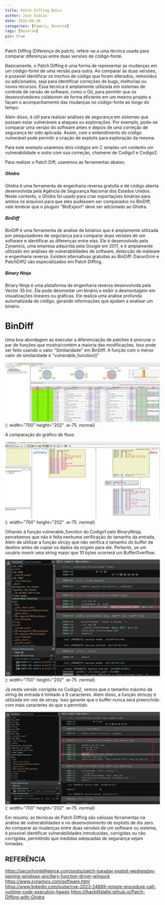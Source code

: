 ```yaml
---
title: Patch Diffing Basic
author: José Inácio
date: 2023-04-28
categories: [Papers, Reverse]
tags: [Reverse]
pin: true
---
```


Patch Diffing (Diferença de patch), refere-se a uma técnica usada para comparar diferenças entre duas versões de código-fonte.

Basicamente, o Patch Diffing é uma forma de representar as mudanças em um código-fonte de uma versão para outra. Ao comparar às duas versões, é possível identificar os trechos de código que foram alterados, removidos ou adicionados, seja para identificar correções de bugs, melhorias ou novos recursos. Essa técnica é amplamente utilizada em sistemas de controle de versão de software, como o Git, para permitir que os desenvolvedores colaborem de forma eficiente em um mesmo projeto e façam o acompanhamento das mudanças no código-fonte ao longo do tempo.

Além disso, é útil para realizar análises de segurança em sistemas que possam estar vulneráveis a ataques ou explorações. Por exemplo, pode-se comparar uma versão do software antes e depois de uma correção de segurança ter sido aplicada. Assim, com o entendimento do código vulnerável pode permitir a criação de exploits para exploração da mesma.

Para este exemplo usaremos dois códigos em C simples um contento um vulnerabilidade e outro com sua correção, chamerei de Codigo1 e Codigo2.

Para realizar o Patch Diff, usaremos as ferramentas abaixo;

<h5>Ghidra</h5>
Ghidra é uma ferramenta de engenharia reversa gratuita e de código aberta desenvolvida pela Agência de Segurança Nacional dos Estados Unidos. Neste contexto, o Ghidra foi usado para criar exportações binárias para ambos os arquivos para que eles pudessem ser comparados no BinDiff, vale lembrar que o pluguin "BinExport" deve ser adcionado ao Ghidra.

<h5>BinDiff</h5>
BinDiff é uma ferramenta de análise de binários que é amplamente utilizada por pesquisadores de segurança para comparar duas versões de um software e identificar as diferenças entre elas. Ele é desenvolvido pela Zynamics, uma empresa adquirida pela Google em 2011, e é amplamente utilizado em análises de vulnerabilidades de software, detecção de malware e engenharia reversa. Existem alternativas gratuitas ao BinDiff: DarunGrim e PatchDiff2 são especializados em Patch Diffing.

<h5>Binary Ninja</h5>
Binary Ninja é uma plataforma de engenharia reversa desenvolvida pela Vector 35 Inc. Ela pode desmontar um binário e exibir a desmontagem em visualizações lineares ou gráficas. Ele realiza uma análise profunda automatizada do código, gerando informações que ajudam a analisar um binário.


# BinDiff

Uma boa abordagem ao executar a diferenciação de patches é procurar o par de funções que mostra/contém a maioria das modificações. Isso pode ser feito usando o valor "Similaridade" em BinDiff. A função com o menor valor de similaridade é "vulnerable_function()"

![Desktop View](/img/patchdiff/BINDIFF-SIMI.PNG){: width="700" height="202" .w-75 .normal}

A comparação do gráfico de fluxo

![Desktop View](/img/patchdiff/BINDIFF-VIEW.PNG){: width="700" height="202" .w-75 .normal}

Olhando á função vulnerable_function do Codigo1 pelo BinaryNinja, percebemos que não é feita nenhuma verificação do tamanho da entrada, Além de ultilizar a função strcpy que não verifica o tamanho do buffer de destino antes de copiar os dados da origem para ele. Portanto, se um usuário inserir uma string maior que 10 bytes ocorrerá um BufferOverflow.

![Desktop View](/img/patchdiff/Binaryninja-vunc.PNG){: width="700" height="202" .w-75 .normal}

Já nesta versão corrigida no Codigo2, vemos que o tamanho máximo da string de entrada é limitado a 9 caracteres. Além disso, a função strncpy é utilizada em vez de strcpy. Isso garante que o buffer nunca será preenchido com mais caracteres do que o permitido.

![Desktop View](/img/patchdiff/Binaryninja-vuncOK.PNG){: width="700" height="202" .w-75 .normal}

Em resumo, as técnicas de Patch Diffing são valiosas ferramentas na análise de vulnerabilidades e no desenvolvimento de exploits de dia zero. Ao comparar as mudanças entre duas versões de um software ou sistema, é possível identificar vulnerabilidades introduzidas, corrigidas ou não corrigidas, permitindo que medidas adequadas de segurança sejam tomadas.

## REFERÊNCIA
<https://securityintelligence.com/posts/patch-tuesday-exploit-wednesday-pwning-windows-ancillary-function-driver-winsock>
<https://www.zynamics.com/software.html>
<https://www.linkedin.com/pulse/cve-2023-24869-remote-procedure-call-runtime-code-execution-hawes>
<https://ihack4falafel.github.io/Patch-Diffing-with-Ghidra>

